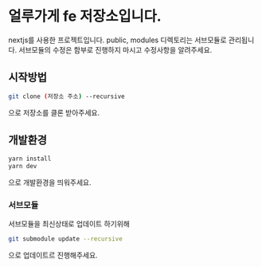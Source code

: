 # 얼루가게 fe 저장소입니다.

nextjs를 사용한 프로젝트입니다.
public, modules 디렉토리는 서브모듈로 관리됩니다.
서브모듈의 수정은 함부로 진행하지 마시고 수정사항을 알려주세요.

## 시작방법

```bash
git clone (저장소 주소) --recursive
```

으로 저장소를 클론 받아주세요.

## 개발환경

```bash
yarn install
yarn dev
```

으로 개발환경을 띄워주세요.

### 서브모듈

서브모듈을 최신상태로 업데이트 하기위해

```bash
git submodule update --recursive
```

으로 업데이트르 진행해주세요.
